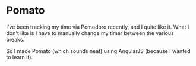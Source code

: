 # Pomato

I've been tracking my time via Pomodoro recently, and I quite like it. What I don't like is I have to manually change my timer between the various breaks.

So I made Pomato (which sounds neat) using AngularJS (because I wanted to learn it).
